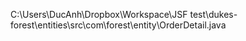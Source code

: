 C:\Users\DucAnh\Dropbox\Workspace\JSF test\dukes-forest\entities\src\com\forest\entity\OrderDetail.java
